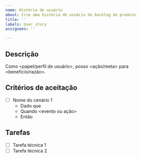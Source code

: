 ```yaml
---
name: História de usuário
about: Crie uma história de usuário do backlog de produto
title: ''
labels: User story
assignees: ''

---
```


## Descrição

Como <papel/perfil de usuário>, posso <ação/meta> para <benefício/razão>.

## Critérios de aceitação

- [ ] Nome do cenário 1
    - Dado que <contexto inicial>
    - Quando <evento ou ação>
    - Então <resultado esperado>

## Tarefas

- [ ] Tarefa técnica 1
- [ ] Tarefa técnica 2
